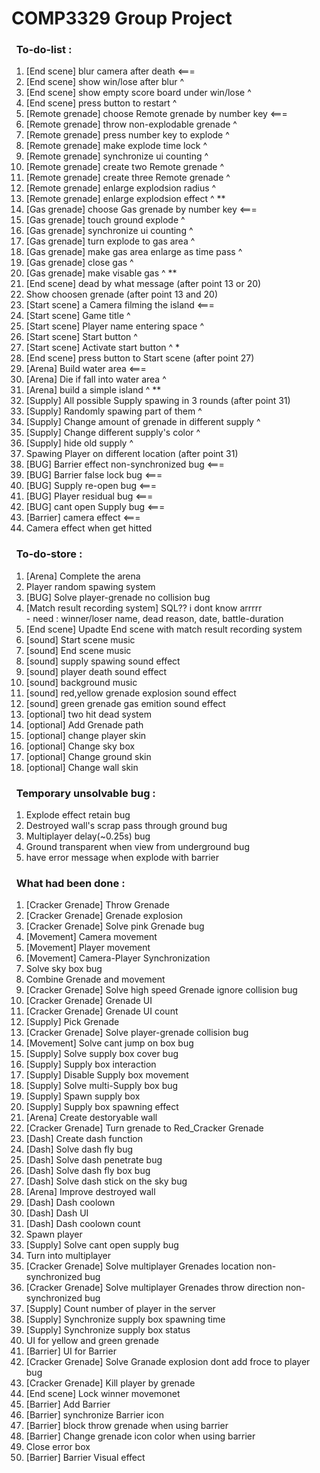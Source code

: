 # COMP3329 Group Project

### &nbsp;&nbsp;To-do-list :
1. [End scene] blur camera after death <===
2. [End scene] show win/lose after blur ^
4. [End scene] show empty score board under win/lose ^
5. [End scene] press button to restart ^
6. [Remote grenade] choose Remote grenade by number key <===
7. [Remote grenade] throw non-explodable grenade ^
8. [Remote grenade] press number key to explode ^
9. [Remote grenade] make explode time lock ^
10. [Remote grenade] synchronize ui counting ^
11. [Remote grenade] create two Remote grenade ^
12. [Remote grenade] create three Remote grenade ^
13. [Remote grenade] enlarge explodsion radius ^
14. [Remote grenade] enlarge explodsion effect ^ **
15. [Gas grenade] choose Gas grenade by number key <===
16. [Gas grenade] touch ground explode ^
17. [Gas grenade] synchronize ui counting ^
18. [Gas grenade] turn explode to gas area ^
19. [Gas grenade] make gas area enlarge as time pass ^
20. [Gas grenade] close gas ^
21. [Gas grenade] make visable gas ^ **
22. [End scene] dead by what message (after point 13 or 20)
23. Show choosen grenade (after point 13 and 20)
28. [Start scene] a Camera filming the island <===
29. [Start scene] Game title ^
30. [Start scene] Player name entering space ^
31. [Start scene] Start button ^
32. [Start scene] Activate start button ^ * 
33. [End scene] press button to Start scene (after point 27)
34. [Arena] Build water area <===
35. [Arena] Die if fall into water area ^
36. [Arena] build a simple island ^ **
37. [Supply] All possible Supply spawing in 3 rounds (after point 31)
38. [Supply] Randomly spawing part of them ^
39. [Supply] Change amount of grenade in different supply ^
40. [Supply] Change different supply's color ^
41. [Supply] hide old supply ^
42. Spawing Player on different location (after point 31)
43. [BUG] Barrier effect non-synchronized bug <===
44. [BUG] Barrier false lock bug <===
45. [BUG] Supply re-open bug <===
46. [BUG] Player residual bug <===
45. [BUG] cant open Supply bug <===
47. [Barrier] camera effect <===
48. Camera effect when get hitted

### &nbsp;&nbsp;To-do-store :
1. [Arena] Complete the arena 
22. Player random spawing system 
23. [BUG] Solve player-grenade no collision bug
24. [Match result recording system] SQL?? i dont know arrrrr
</br> - need : winner/loser name, dead reason, date, battle-duration
26. [End scene] Upadte End scene with match result recording system 
28. [sound] Start scene music 
29. [sound] End scene music 
31. [sound] supply spawing sound effect 
32. [sound] player death sound effect
31. [sound] background music
32. [sound] red,yellow grenade explosion sound effect
33. [sound] green grenade gas emition sound effect 
34. [optional] two hit dead system
35. [optional] Add Grenade path 
36. [optional] change player skin 
37. [optional] Change sky box 
38. [optional] Change ground skin 
39. [optional] Change wall skin 

### &nbsp;&nbsp;Temporary unsolvable bug :
1. Explode effect retain bug
3. Destroyed wall's scrap pass through ground bug 
4. Multiplayer delay(~0.25s) bug
5. Ground transparent when view from underground bug
6. have error message when explode with barrier

### &nbsp;&nbsp;What had been done :
1. [Cracker Grenade] Throw Grenade 
2. [Cracker Grenade] Grenade explosion
3. [Cracker Grenade] Solve pink Grenade bug
4. [Movement] Camera movement
5. [Movement] Player movement
6. [Movement] Camera-Player Synchronization
7. Solve sky box bug 
8. Combine Grenade and movement
9. [Cracker Grenade] Solve high speed Grenade ignore collision bug
10. [Cracker Grenade] Grenade UI
11. [Cracker Grenade] Grenade UI count
12. [Supply] Pick Grenade
13. [Cracker Grenade] Solve player-grenade collision bug
14. [Movement] Solve cant jump on box bug
15. [Supply] Solve supply box cover bug 
16. [Supply] Supply box interaction
17. [Supply] Disable Supply box movement
18. [Supply] Solve multi-Supply box bug
19. [Supply] Spawn supply box
20. [Supply] Supply box spawning effect
21. [Arena] Create destoryable wall
22. [Cracker Grenade] Turn grenade to Red_Cracker Grenade
23. [Dash] Create dash function
24. [Dash] Solve dash fly bug
25. [Dash] Solve dash penetrate bug
26. [Dash] Solve dash fly box bug
27. [Dash] Solve dash stick on the sky bug
28. [Arena] Improve destroyed wall
29. [Dash] Dash coolown
30. [Dash] Dash UI
31. [Dash] Dash coolown count
32. Spawn player
33. [Supply] Solve cant open supply bug
34. Turn into multiplayer
35. [Cracker Grenade] Solve multiplayer Grenades location non-synchronized bug 
36. [Cracker Grenade] Solve multiplayer Grenades throw direction non-synchronized bug 
37. [Supply] Count number of player in the server 
38. [Supply] Synchronize supply box spawning time
39. [Supply] Synchronize supply box status
40. UI for yellow and green grenade
41. [Barrier] UI for Barrier
42. [Cracker Grenade] Solve Granade explosion dont add froce to player bug
43. [Cracker Grenade] Kill player by grenade
44. [End scene] Lock winner movemonet
45. [Barrier] Add Barrier
46. [Barrier] synchronize Barrier icon
47. [Barrier] block throw grenade when using barrier
48. [Barrier] Change grenade icon color when using barrier
49. Close error box
50. [Barrier] Barrier Visual effect
